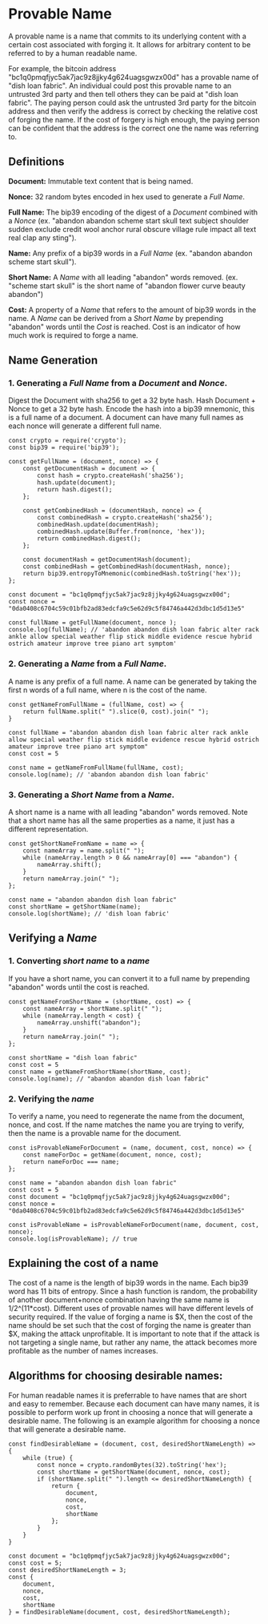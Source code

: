 # Provable Name

A provable name is a name that commits to its underlying content with a certain cost associated with forging it. It allows for arbitrary content to be referred to by a human readable name. 

For example, the bitcoin address "bc1q0pmqfjyc5ak7jac9z8jjky4g624uagsgwzx00d" has a provable name of "dish loan fabric". An individual could post this provable name to an untrusted 3rd party and then tell others they can be paid at "dish loan fabric". The paying person could ask the untrusted 3rd party for the bitcoin address and then verify the address is correct by checking the relative cost of forging the name. If the cost of forgery is high enough, the paying person can be confident that the address is the correct one the name was referring to.

## Definitions

**Document:** Immutable text content that is being named.

**Nonce:** 32 random bytes encoded in hex used to generate a *Full Name*.

**Full Name:** The bip39 encoding of the digest of a *Document* combined with a *Nonce* (ex. "abandon abandon scheme start skull text subject shoulder sudden exclude credit wool anchor rural obscure village rule impact all text real clap any sting").

**Name:** Any prefix of a bip39 words in a *Full Name* (ex. "abandon abandon scheme start skull").

**Short Name:** A *Name* with all leading "abandon" words removed. (ex. "scheme start skull" is the short name of "abandon flower curve beauty abandon")

**Cost:** A property of a *Name* that refers to the amount of bip39 words in the name. A *Name* can be derived from a *Short Name* by prepending "abandon" words until the *Cost* is reached. Cost is an indicator of how much work is required to forge a name.

## Name Generation

### 1. Generating a *Full Name* from a *Document* and *Nonce*.

Digest the Document with sha256 to get a 32 byte hash. Hash Document + Nonce to get a 32 byte hash. Encode the hash into a bip39 mnemonic, this is a full name of a document. A document can have many full names as each nonce will generate a different full name.


```
const crypto = require('crypto');
const bip39 = require('bip39');

const getFullName = (document, nonce) => {
    const getDocumentHash = document => {
        const hash = crypto.createHash('sha256');
        hash.update(document);
        return hash.digest();
    };
    
    const getCombinedHash = (documentHash, nonce) => {
        const combinedHash = crypto.createHash('sha256');
        combinedHash.update(documentHash);
        combinedHash.update(Buffer.from(nonce, 'hex'));
        return combinedHash.digest();
    };

    const documentHash = getDocumentHash(document);
    const combinedHash = getCombinedHash(documentHash, nonce);
    return bip39.entropyToMnemonic(combinedHash.toString('hex'));
};

const document = "bc1q0pmqfjyc5ak7jac9z8jjky4g624uagsgwzx00d";
const nonce = "0da0408c6704c59c01bfb2ad83edcfa9c5e62d9c5f84746a442d3dbc1d5d13e5"

const fullName = getFullName(document, nonce );
console.log(fullName); // 'abandon abandon dish loan fabric alter rack ankle allow special weather flip stick middle evidence rescue hybrid ostrich amateur improve tree piano art symptom'
```
### 2. Generating a *Name* from a *Full Name*.

A name is any prefix of a full name. A name can be generated by taking the first n words of a full name, where n is the cost of the name.

```
const getNameFromFullName = (fullName, cost) => {
    return fullName.split(" ").slice(0, cost).join(" ");
}

const fullName = "abandon abandon dish loan fabric alter rack ankle allow special weather flip stick middle evidence rescue hybrid ostrich amateur improve tree piano art symptom"
const cost = 5

const name = getNameFromFullName(fullName, cost);
console.log(name); // 'abandon abandon dish loan fabric'

```

### 3. Generating a *Short Name* from a *Name*.

A short name is a name with all leading "abandon" words removed. Note that a short name has all the same properties as a name, it just has a different representation.

```
const getShortNameFromName = name => {
    const nameArray = name.split(" ");
    while (nameArray.length > 0 && nameArray[0] === "abandon") {
        nameArray.shift();
    }
    return nameArray.join(" ");
};

const name = "abandon abandon dish loan fabric"
const shortName = getShortName(name);
console.log(shortName); // 'dish loan fabric'

```

## Verifying a *Name*
### 1. Converting *short name* to a *name*

If you have a short name, you can convert it to a full name by prepending "abandon" words until the cost is reached.

```
const getNameFromShortName = (shortName, cost) => {
    const nameArray = shortName.split(" ");
    while (nameArray.length < cost) {
        nameArray.unshift("abandon");
    }
    return nameArray.join(" ");
};

const shortName = "dish loan fabric"
const cost = 5
const name = getNameFromShortName(shortName, cost);
console.log(name); // "abandon abandon dish loan fabric"

```

### 2. Verifying the *name*

To verify a name, you need to regenerate the name from the document, nonce, and cost. If the name matches the name you are trying to verify, then the name is a provable name for the document.
```
const isProvableNameForDocument = (name, document, cost, nonce) => {
    const nameForDoc = getName(document, nonce, cost);
    return nameForDoc === name;
};

const name = "abandon abandon dish loan fabric"
const cost = 5
const document = "bc1q0pmqfjyc5ak7jac9z8jjky4g624uagsgwzx00d";
const nonce = "0da0408c6704c59c01bfb2ad83edcfa9c5e62d9c5f84746a442d3dbc1d5d13e5"

const isProvableName = isProvableNameForDocument(name, document, cost, nonce);
console.log(isProvableName); // true

```

## Explaining the cost of a name

The cost of a name is the length of bip39 words in the name. Each bip39 word has 11 bits of entropy. Since a hash function is random, the probability of another document+nonce combination having the same name is 1/2^(11*cost). Different uses of provable names will have different levels of security required. If the value of forging a name is $X, then the cost of the name should be set such that the cost of forging the name is greater than $X, making the attack unprofitable. It is important to note that if the attack is not targeting a single name, but rather any name, the attack becomes more profitable as the number of names increases.

## Algorithms for choosing desirable names:

For human readable names it is preferrable to have names that are short and easy to remember. Because each document can have many names, it is possible to perform work up front in choosing a nonce that will generate a desirable name. The following is an example algorithm for choosing a nonce that will generate a desirable name.

```
const findDesirableName = (document, cost, desiredShortNameLength) => {
    while (true) {
        const nonce = crypto.randomBytes(32).toString('hex');
        const shortName = getShortName(document, nonce, cost);
        if (shortName.split(" ").length <= desiredShortNameLength) {
            return {
                document,
                nonce,
                cost,
                shortName
            };
        }
    }
}

const document = "bc1q0pmqfjyc5ak7jac9z8jjky4g624uagsgwzx00d";
const cost = 5;
const desiredShortNameLength = 3;
const {
    document,
    nonce,
    cost,
    shortName
} = findDesirableName(document, cost, desiredShortNameLength);
```

